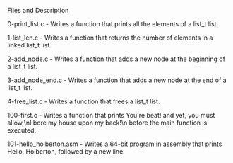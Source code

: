 Files and Description

0-print_list.c - Writes a function that prints all the elements of a list_t list.

1-list_len.c - Writes a function that returns the number of elements in a linked list_t list.

2-add_node.c - Writes a function that adds a new node at the beginning of a list_t list.

3-add_node_end.c - Writes a function that adds a new node at the end of a list_t list.

4-free_list.c - Writes a function that frees a list_t list.

100-first.c - Writes a function that prints You're beat! and yet, you must allow,\nI bore my house upon my back!\n before the main function is executed.

101-hello_holberton.asm - Writes a 64-bit program in assembly that prints Hello, Holberton, followed by a new line.
